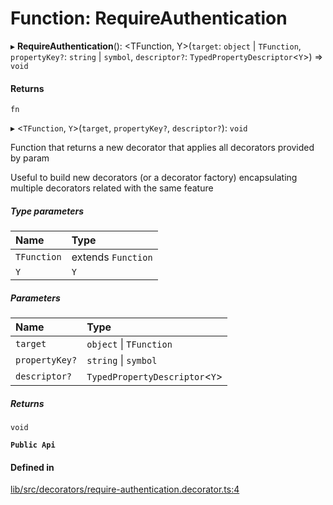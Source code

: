 # Function: RequireAuthentication

▸ **RequireAuthentication**(): \<TFunction, Y\>(`target`: `object` \| `TFunction`, `propertyKey?`: `string` \| `symbol`, `descriptor?`: `TypedPropertyDescriptor`\<`Y`\>) => `void`

#### Returns

`fn`

▸ \<`TFunction`, `Y`\>(`target`, `propertyKey?`, `descriptor?`): `void`

Function that returns a new decorator that applies all decorators provided by param

Useful to build new decorators (or a decorator factory) encapsulating multiple decorators related with the same feature

##### Type parameters

| Name | Type |
| :------ | :------ |
| `TFunction` | extends `Function` |
| `Y` | `Y` |

##### Parameters

| Name | Type |
| :------ | :------ |
| `target` | `object` \| `TFunction` |
| `propertyKey?` | `string` \| `symbol` |
| `descriptor?` | `TypedPropertyDescriptor`\<`Y`\> |

##### Returns

`void`

**`Public Api`**

#### Defined in

[lib/src/decorators/require-authentication.decorator.ts:4](https://github.com/joonashak/nestjs-clone-bay/blob/a434a6f/lib/src/decorators/require-authentication.decorator.ts#L4)
